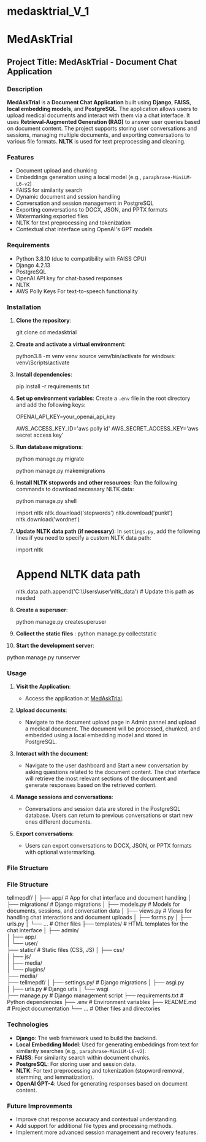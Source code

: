 # medasktrial_V_1


# MedAskTrial

## Project Title: MedAskTrial - Document Chat Application

### Description

**MedAskTrial** is a **Document Chat Application** built using **Django**, **FAISS**, **local embedding models**, and **PostgreSQL**. The application allows users to upload medical documents and interact with them via a chat interface. It uses **Retrieval-Augmented Generation (RAG)** to answer user queries based on document content. The project supports storing user conversations and sessions, managing multiple documents, and exporting conversations to various file formats. **NLTK** is used for text preprocessing and cleaning.

### Features

- Document upload and chunking
- Embeddings generation using a local model (e.g., `paraphrase-MiniLM-L6-v2`)
- FAISS for similarity search
- Dynamic document and session handling
- Conversation and session management in PostgreSQL
- Exporting conversations to DOCX, JSON, and PPTX formats
- Watermarking exported files
- NLTK for text preprocessing and tokenization
- Contextual chat interface using OpenAI's GPT models

### Requirements

- Python 3.8.10 (due to compatibility with FAISS CPU)
- Django 4.2.13
- PostgreSQL
- OpenAI API key for chat-based responses
- NLTK
- AWS Polly Keys For text-to-speech functionality



### Installation

1. **Clone the repository**:
  
   git clone 
   cd medasktrial


2. **Create and activate a virtual environment**:
   
   python3.8 -m venv venv
   source venv/bin/activate
   for windows:
   venv\Scripts\activate


3. **Install dependencies**:
  
   pip install -r requirements.txt
  

4. **Set up environment variables**:
   Create a `.env` file in the root directory and add the following keys:
   
   OPENAI_API_KEY=your_openai_api_key
  
   AWS_ACCESS_KEY_ID='aws polly id'
   AWS_SECRET_ACCESS_KEY='aws secret access key'
   

5. **Run database migrations**:
   
   python manage.py migrate

   python manage.py makemigrations
 

6. **Install NLTK stopwords and other resources**:
   Run the following commands to download necessary NLTK data:
   
   python manage.py shell

   import nltk
   nltk.download('stopwords')
   nltk.download('punkt')
   nltk.download('wordnet')
  

7. **Update NLTK data path (if necessary)**:
   In `settings.py`, add the following lines if you need to specify a custom NLTK data path:

   import nltk

   # Append NLTK data path
   nltk.data.path.append('C:\\Users\\user\\nltk_data')  # Update this path as needed
 

8. **Create a superuser**:
  
   python manage.py createsuperuser
9. **Collect the static files** :
   python manage.py collectstatic

10. **Start the development server**:
  
   python manage.py runserver
  

### Usage

1. **Visit the Application**:
   - Access the application at [MedAskTrial](https://medasktrial.cardiovalens.com/).

2. **Upload documents**:
   - Navigate to the document upload page in Admin pannel and upload a medical document. The document will be processed, chunked, and embedded using a local embedding model and stored in PostgreSQL.

3. **Interact with the document**:
   - Navigate to the user dashboard and Start a new conversation by asking questions related to the document content. The chat interface will retrieve the most relevant sections of the document and generate responses based on the retrieved content.

4. **Manage sessions and conversations**:
   - Conversations and session data are stored in the PostgreSQL database. Users can return to previous conversations or start new ones  different documents.

5. **Export conversations**:
   - Users can export conversations to DOCX, JSON, or PPTX formats with optional watermarking.

### File Structure


### File Structure


tellmepdf/
│
├── app/                  # App for chat interface and document handling
│   ├── migrations/       # Django migrations
│   ├── models.py         # Models for documents, sessions, and conversation data
│   ├── views.py          # Views for handling chat interactions and document uploads
│   ├── forms.py 
│   ├── urls.py
│   └──  ...              # Other files
├── templates/            # HTML templates for the chat interface
│   ├── admin/       
│   ├── app/             
│   └── user/  
├── static/                # Static files (CSS, JS)
│   ├── css/       
│   ├── js/       
│   ├── media/        
│   └── plugins/             
├── media/  
├── tellmepdf/
│   ├── settings.py/       # Django migrations
│   ├── asgi.py           
│   ├── urls.py            # Django urls
│   └── wsgi  
├── manage.py             # Django management script
├── requirements.txt      # Python dependencies
├── .env                  # Environment variables
├── README.md             # Project documentation
└── ...                   # Other files and directories

### Technologies

- **Django**: The web framework used to build the backend.
- **Local Embedding Model**: Used for generating embeddings from text for similarity searches (e.g., `paraphrase-MiniLM-L6-v2`).
- **FAISS**: For similarity search within document chunks.
- **PostgreSQL**: For storing user and session data.
- **NLTK**: For text preprocessing and tokenization (stopword removal, stemming, and lemmatization).
- **OpenAI GPT-4**: Used for generating responses based on document content.

### Future Improvements

- Improve chat response accuracy and contextual understanding.
- Add support for additional file types and processing methods.
- Implement more advanced session management and recovery features.


